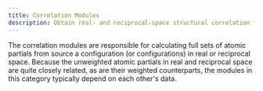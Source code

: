 ```yaml
---
title: Correlation Modules
description: Obtain real- and reciprocal-space structural correlation functions
---
```

The correlation modules are responsible for calculating full sets of atomic partials from source a configuration (or configurations) in real or reciprocal space. Because the unweighted atomic partials in real and reciprocal space are quite closely related, as are their weighted counterparts, the modules in this category typically depend on each other's data.

